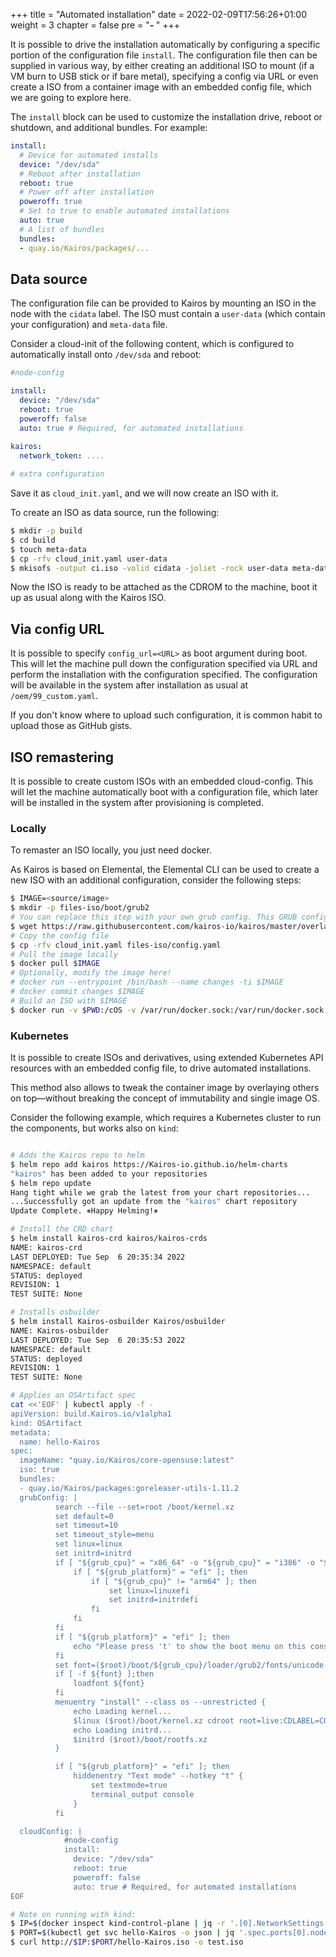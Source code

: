 +++
title = "Automated installation"
date = 2022-02-09T17:56:26+01:00
weight = 3
chapter = false
pre = "<b>- </b>"
+++

It is possible to drive the installation automatically by configuring a specific portion of the configuration file `install`.
The configuration file then can be supplied in various way, by either creating an additional ISO to mount (if a VM burn to USB stick or if bare metal), specifying a config via URL or even create a ISO from a container image with an embedded config file, which we are going to explore here.

The `install` block can be used to customize the installation drive, reboot or shutdown, and additional bundles.  For example:

```yaml
install:
  # Device for automated installs
  device: "/dev/sda"
  # Reboot after installation
  reboot: true
  # Power off after installation
  poweroff: true
  # Set to true to enable automated installations
  auto: true
  # A list of bundles
  bundles:
  - quay.io/Kairos/packages/...
```

## Data source

The configuration file can be provided to Kairos by mounting an ISO in the node with the `cidata` label. The ISO must contain a `user-data` (which contain your configuration) and `meta-data` file.

Consider a cloud-init of the following content, which is configured to automatically install onto `/dev/sda` and reboot:

```yaml
#node-config

install:
  device: "/dev/sda"
  reboot: true
  poweroff: false
  auto: true # Required, for automated installations
  
kairos:
  network_token: ....

# extra configuration
```

Save it as `cloud_init.yaml`, and we will now create an ISO with it.

To create an ISO as data source, run the following:

```bash
$ mkdir -p build
$ cd build
$ touch meta-data
$ cp -rfv cloud_init.yaml user-data
$ mkisofs -output ci.iso -volid cidata -joliet -rock user-data meta-data
```

Now the ISO is ready to be attached as the CDROM to the machine, boot it up as usual along with the Kairos ISO.

## Via config URL

It is possible to specify `config_url=<URL>` as boot argument during boot. This will let the machine pull down the configuration specified via URL and perform the installation with the configuration specified. The configuration will be available in the system after installation as usual at `/oem/99_custom.yaml`.

If you don't know where to upload such configuration, it is common habit to upload those as GitHub gists.

## ISO remastering

It is possible to create custom ISOs with an embedded cloud-config. This will let the machine automatically boot with a configuration file, which later will be installed in the system after provisioning is completed.

### Locally

To remaster an ISO locally, you just need docker.

As Kairos is based on Elemental, the Elemental CLI can be used to create a new ISO with an additional configuration, consider the following steps:

```bash
$ IMAGE=<source/image>
$ mkdir -p files-iso/boot/grub2
# You can replace this step with your own grub config. This GRUB configuration is the boot menu of the ISO
$ wget https://raw.githubusercontent.com/kairos-io/kairos/master/overlay/files-iso/boot/grub2/grub.cfg -O files-iso/boot/grub2/grub.cfg
# Copy the config file
$ cp -rfv cloud_init.yaml files-iso/config.yaml
# Pull the image locally
$ docker pull $IMAGE
# Optionally, modify the image here!
# docker run --entrypoint /bin/bash --name changes -ti $IMAGE
# docker commit changes $IMAGE
# Build an ISO with $IMAGE
$ docker run -v $PWD:/cOS -v /var/run/docker.sock:/var/run/docker.sock -i --rm quay.io/kairos/osbuilder-tools:v0.1.1 --name "custom-iso" --debug build-iso --date=false --local --overlay-iso /cOS/files-iso $IMAGE --output /cOS/
```

### Kubernetes

It is possible to create ISOs and derivatives, using extended Kubernetes API resources with an embedded config file, to drive automated installations.

This method also allows to tweak the container image by overlaying others on top—without breaking the concept of immutability and single image OS.

Consider the following example, which requires a Kubernetes cluster to run the components, but works also on `kind`:

```bash

# Adds the Kairos repo to helm
$ helm repo add kairos https://Kairos-io.github.io/helm-charts
"kairos" has been added to your repositories
$ helm repo update
Hang tight while we grab the latest from your chart repositories...
...Successfully got an update from the "kairos" chart repository
Update Complete. ⎈Happy Helming!⎈

# Install the CRD chart
$ helm install kairos-crd kairos/kairos-crds
NAME: kairos-crd
LAST DEPLOYED: Tue Sep  6 20:35:34 2022
NAMESPACE: default
STATUS: deployed
REVISION: 1
TEST SUITE: None

# Installs osbuilder
$ helm install Kairos-osbuilder Kairos/osbuilder
NAME: Kairos-osbuilder
LAST DEPLOYED: Tue Sep  6 20:35:53 2022
NAMESPACE: default
STATUS: deployed
REVISION: 1
TEST SUITE: None

# Applies an OSArtifact spec
cat <<'EOF' | kubectl apply -f -
apiVersion: build.Kairos.io/v1alpha1
kind: OSArtifact
metadata:
  name: hello-Kairos
spec:
  imageName: "quay.io/Kairos/core-opensuse:latest"
  iso: true
  bundles:
  - quay.io/Kairos/packages:goreleaser-utils-1.11.2
  grubConfig: |
          search --file --set=root /boot/kernel.xz
          set default=0
          set timeout=10
          set timeout_style=menu
          set linux=linux
          set initrd=initrd
          if [ "${grub_cpu}" = "x86_64" -o "${grub_cpu}" = "i386" -o "${grub_cpu}" = "arm64" ];then
              if [ "${grub_platform}" = "efi" ]; then
                  if [ "${grub_cpu}" != "arm64" ]; then
                      set linux=linuxefi
                      set initrd=initrdefi
                  fi
              fi
          fi
          if [ "${grub_platform}" = "efi" ]; then
              echo "Please press 't' to show the boot menu on this console"
          fi
          set font=($root)/boot/${grub_cpu}/loader/grub2/fonts/unicode.pf2
          if [ -f ${font} ];then
              loadfont ${font}
          fi
          menuentry "install" --class os --unrestricted {
              echo Loading kernel...
              $linux ($root)/boot/kernel.xz cdroot root=live:CDLABEL=COS_LIVE rd.live.dir=/ rd.live.squashimg=rootfs.squashfs console=tty1 console=ttyS0 rd.cos.disable vga=795 nomodeset nodepair.enable
              echo Loading initrd...
              $initrd ($root)/boot/rootfs.xz
          }

          if [ "${grub_platform}" = "efi" ]; then
              hiddenentry "Text mode" --hotkey "t" {
                  set textmode=true
                  terminal_output console
              }
          fi

  cloudConfig: |
            #node-config
            install:
              device: "/dev/sda"
              reboot: true
              poweroff: false
              auto: true # Required, for automated installations
EOF

# Note on running with kind:
$ IP=$(docker inspect kind-control-plane | jq -r '.[0].NetworkSettings.Networks.kind.IPAddress')
$ PORT=$(kubectl get svc hello-Kairos -o json | jq '.spec.ports[0].nodePort')
$ curl http://$IP:$PORT/hello-Kairos.iso -o test.iso


```
